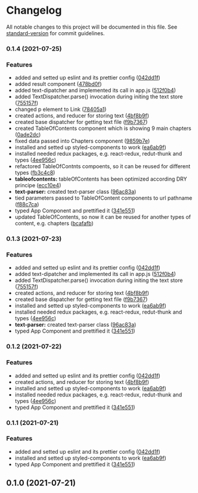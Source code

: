# Changelog

All notable changes to this project will be documented in this file.
See [standard-version](https://github.com/conventional-changelog/standard-version) for commit guidelines.

### 0.1.4 (2021-07-25)

### Features

-   added and setted up eslint and its prettier
    config ([042dd1f](https://github.com/oh1omon/chapter-navigation/commit/042dd1f3febabd2d4ad99fcc185f04450274a05e))
-   added result component ([478bd0f](https://github.com/oh1omon/chapter-navigation/commit/478bd0fc4f0d123ad91e10d57d1ac4b83bac984c))
-   added text-dipatcher and implemented its call in
    app.js ([512f0b4](https://github.com/oh1omon/chapter-navigation/commit/512f0b4683b14a21ee99577d94045a45f43361ba))
-   added TextDispatcher.parse() invocation during initing the text
    store ([755157f](https://github.com/oh1omon/chapter-navigation/commit/755157f5c41c83367d2455687617aad76f133a20))
-   changed p element to Link ([78405a1](https://github.com/oh1omon/chapter-navigation/commit/78405a1e04ba9503cf8f04084b26c022470201f6))
-   created actions, and reducer for storing
    text ([4bf8b9f](https://github.com/oh1omon/chapter-navigation/commit/4bf8b9fb3a85d279a5aca5df6f39578b5f08582c))
-   created base dispatcher for getting text
    file ([f9b7367](https://github.com/oh1omon/chapter-navigation/commit/f9b7367657b44bf55eaef10b0bef381b014bd686))
-   created TableOfContents component which is showing 9 main
    chapters ([0ade2dc](https://github.com/oh1omon/chapter-navigation/commit/0ade2dcea9e279e2e40bcc15d8a97e0585eb7fc9))
-   fixed data passed into Chapters
    component ([9859b7e](https://github.com/oh1omon/chapter-navigation/commit/9859b7e7ea3647b9e0ca6f40b530dc6161a31335))
-   installed and setted up styled-components to
    work ([ea6ab9f](https://github.com/oh1omon/chapter-navigation/commit/ea6ab9f6b2c29ae8483ad9d35532ced870592a1d))
-   installed needed redux packages, e.g. react-redux, redut-thunk and
    types ([4ee956c](https://github.com/oh1omon/chapter-navigation/commit/4ee956cc49fde35f9d62f6b4b8e921e68a6aeaaa))
-   refactored TableOfContnts compoents, so it can be reused for different
    types ([fb3c4c8](https://github.com/oh1omon/chapter-navigation/commit/fb3c4c851cdcbf3653f7397bb936422ac2445c18))
-   **tableofcontents:** tableOfContents has been optimized according DRY
    principe ([ecc10e4](https://github.com/oh1omon/chapter-navigation/commit/ecc10e4641605cc8c01b72643cba31866363b118))
-   **text-parser:** created text-parser
    class ([96ac83a](https://github.com/oh1omon/chapter-navigation/commit/96ac83a11987465143aa2814febd3532d8201e74))
-   tied parameters passed to TableOfContent components to url
    pathname ([f88c7ca](https://github.com/oh1omon/chapter-navigation/commit/f88c7cae85ae9731747eecade7419d347cc6a441))
-   typed App Component and prettified
    it ([341e551](https://github.com/oh1omon/chapter-navigation/commit/341e5517fc164e5066f389d1bb325209c3fe4574))
-   updated TableOfContents, so now it can be reused for another types of content, e.g.
    chapters ([bcafafb](https://github.com/oh1omon/chapter-navigation/commit/bcafafb6d3dab7e2efe9f4544e1bc591f5ed6d78))

### 0.1.3 (2021-07-23)

### Features

-   added and setted up eslint and its prettier
    config ([042dd1f](https://github.com/oh1omon/chapter-navigation/commit/042dd1f3febabd2d4ad99fcc185f04450274a05e))
-   added text-dipatcher and implemented its call in
    app.js ([512f0b4](https://github.com/oh1omon/chapter-navigation/commit/512f0b4683b14a21ee99577d94045a45f43361ba))
-   added TextDispatcher.parse() invocation during initing the text
    store ([755157f](https://github.com/oh1omon/chapter-navigation/commit/755157f5c41c83367d2455687617aad76f133a20))
-   created actions, and reducer for storing
    text ([4bf8b9f](https://github.com/oh1omon/chapter-navigation/commit/4bf8b9fb3a85d279a5aca5df6f39578b5f08582c))
-   created base dispatcher for getting text
    file ([f9b7367](https://github.com/oh1omon/chapter-navigation/commit/f9b7367657b44bf55eaef10b0bef381b014bd686))
-   installed and setted up styled-components to
    work ([ea6ab9f](https://github.com/oh1omon/chapter-navigation/commit/ea6ab9f6b2c29ae8483ad9d35532ced870592a1d))
-   installed needed redux packages, e.g. react-redux, redut-thunk and
    types ([4ee956c](https://github.com/oh1omon/chapter-navigation/commit/4ee956cc49fde35f9d62f6b4b8e921e68a6aeaaa))
-   **text-parser:** created text-parser
    class ([96ac83a](https://github.com/oh1omon/chapter-navigation/commit/96ac83a11987465143aa2814febd3532d8201e74))
-   typed App Component and prettified
    it ([341e551](https://github.com/oh1omon/chapter-navigation/commit/341e5517fc164e5066f389d1bb325209c3fe4574))

### 0.1.2 (2021-07-22)

### Features

-   added and setted up eslint and its prettier
    config ([042dd1f](https://github.com/oh1omon/chapter-navigation/commit/042dd1f3febabd2d4ad99fcc185f04450274a05e))
-   created actions, and reducer for storing
    text ([4bf8b9f](https://github.com/oh1omon/chapter-navigation/commit/4bf8b9fb3a85d279a5aca5df6f39578b5f08582c))
-   installed and setted up styled-components to
    work ([ea6ab9f](https://github.com/oh1omon/chapter-navigation/commit/ea6ab9f6b2c29ae8483ad9d35532ced870592a1d))
-   installed needed redux packages, e.g. react-redux, redut-thunk and
    types ([4ee956c](https://github.com/oh1omon/chapter-navigation/commit/4ee956cc49fde35f9d62f6b4b8e921e68a6aeaaa))
-   typed App Component and prettified
    it ([341e551](https://github.com/oh1omon/chapter-navigation/commit/341e5517fc164e5066f389d1bb325209c3fe4574))

### 0.1.1 (2021-07-21)

### Features

-   added and setted up eslint and its prettier
    config ([042dd1f](https://github.com/oh1omon/chapter-navigation/commit/042dd1f3febabd2d4ad99fcc185f04450274a05e))
-   installed and setted up styled-components to
    work ([ea6ab9f](https://github.com/oh1omon/chapter-navigation/commit/ea6ab9f6b2c29ae8483ad9d35532ced870592a1d))
-   typed App Component and prettified
    it ([341e551](https://github.com/oh1omon/chapter-navigation/commit/341e5517fc164e5066f389d1bb325209c3fe4574))

## 0.1.0 (2021-07-21)
